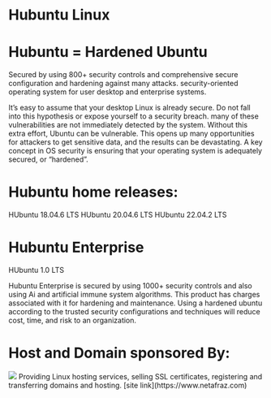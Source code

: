 # Hubuntu Linux 
# Hubuntu = Hardened Ubuntu
Secured by using 800+ security controls and comprehensive secure configuration and hardening against many attacks. security-oriented operating system for user desktop  and enterprise systems.

It’s easy to assume that your desktop Linux is already secure. Do not fall into this hypothesis or expose yourself to a security breach. many of these vulnerabilities are not immediately detected by the system. Without this extra effort, Ubuntu can be vulnerable. This opens up many opportunities for attackers to get sensitive data, and the results can be devastating. A key concept in OS security is ensuring that your operating system is adequately secured, or “hardened”.



# Hubuntu home releases:
HUbuntu 18.04.6 LTS
HUbuntu 20.04.6 LTS
HUbuntu 22.04.2 LTS


# Hubuntu Enterprise
HUbuntu 1.0 LTS

Hubuntu Enterprise is secured by using 1000+ security controls and also using Ai and artificial immune system algorithms. This product has charges associated with it for hardening and maintenance. Using a hardened ubuntu according to the trusted security configurations and techniques will reduce cost, time, and risk to an organization.


 # Host and Domain sponsored By:
  
<img src="https://github.com/hosseinseilani/predator-os/blob/main/logo_square.png">
Providing Linux hosting services, selling SSL certificates, registering and transferring domains and hosting.
 [site link](https://www.netafraz.com)
